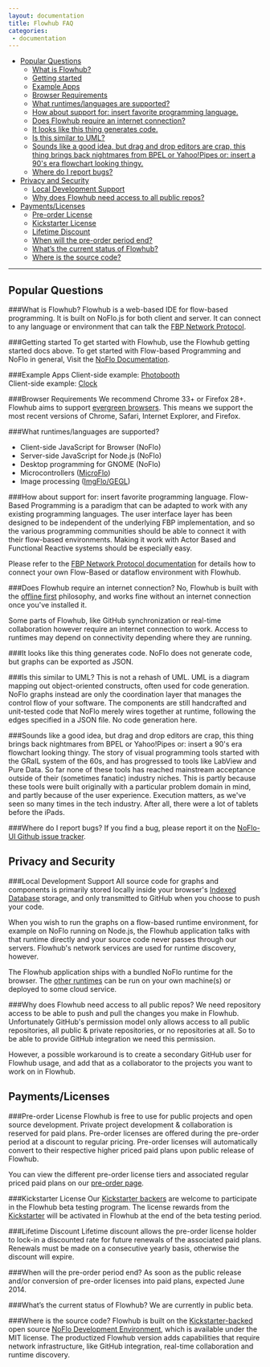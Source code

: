 ```yaml
---
layout: documentation
title: Flowhub FAQ
categories:
 - documentation
---
```


* [Popular Questions](#popular-questions)
  * [What is Flowhub?](#what-is-flowhub)
  * [Getting started](#getting-started)
  * [Example Apps](#example-apps)
  * [Browser Requirements](#browser-requirements)
  * [What runtimes/languages are supported?](#what-runtimeslanguages-are-supported)
  * [How about support for: insert favorite programming language.](#how-about-support-for-insert-favorite-programming-language)
  * [Does Flowhub require an internet connection?](#does-flowhub-require-an-internet-connection)
  * [It looks like this thing generates code.](#it-looks-like-this-thing-generates-code)
  * [Is this similar to UML?](#is-this-similar-to-uml)
  * [Sounds like a good idea, but drag and drop editors are crap, this thing brings back nightmares from BPEL or Yahoo!Pipes or: insert a 90's era flowchart looking thingy.](#sounds-like-a-good-idea-but-drag-and-drop-editors-are-crap-this-thing-brings-back-nightmares-from-bpel-or-yahoopipes-or-insert-a-90s-era-flowchart-looking-thingy)
  * [Where do I report bugs?](#where-do-i-report-bugs)
* [Privacy and Security](#privacy-and-security)
  * [Local Development Support](#local-development-support)
  * [Why does Flowhub need access to all public repos?](#why-does-flowhub-need-access-to-all-public-repos)
* [Payments/Licenses](#paymentslicenses)
  * [Pre-order License](#pre-order-license)
  * [Kickstarter License](#kickstarter-license)
  * [Lifetime Discount](#lifetime-discount)
  * [When will the pre-order period end?](#when-will-the-pre-order-period-end)
  * [What’s the current status of Flowhub?](#whats-the-current-status-of-flowhub)
  * [Where is the source code?](#where-is-the-source-code)

------------------------------------------------------------------------


## Popular Questions

###What is Flowhub?
Flowhub is a web-based IDE for flow-based programming. It is built on NoFlo.js for both client and server. It can connect to any language or environment that can talk the [FBP Network Protocol](http://noflojs.org/documentation/protocol/).

###Getting started
To get started with Flowhub, use the Flowhub getting started docs above. To get started with Flow-based Programming and NoFlo in general, Visit the [NoFlo Documentation](http://noflojs.org/documentation/).

###Example Apps
Client-side example: [Photobooth](http://flowhub.io/demo/photobooth/)  
Client-side example: [Clock](http://app.flowhub.io/#example/7135158)

###Browser Requirements
We recommend Chrome 33+ or Firefox 28+. Flowhub aims to support [evergreen browsers](http://www.yetihq.com/blog/evergreen-web-browser/). This means we support the most recent versions of Chrome, Safari, Internet Explorer, and Firefox.

###What runtimes/languages are supported?
* Client-side JavaScript for Browser (NoFlo)
* Server-side JavaScript for Node.js (NoFlo)
* Desktop programming for GNOME (NoFlo)
* Microcontrollers ([MicroFlo](https://github.com/jonnor/microflo))
* Image processing ([ImgFlo/GEGL](https://github.com/jonnor/imgflo))

###How about support for: insert favorite programming language.
Flow-Based Programming is a paradigm that can be adapted to work with any existing programming languages. The user interface layer has been designed to be independent of the underlying FBP implementation, and so the various programming communities should be able to connect it with their flow-based environments. Making it work with Actor Based and Functional Reactive systems should be especially easy.

Please refer to the [FBP Network Protocol documentation](http://noflojs.org/documentation/protocol/) for details how to connect your own Flow-Based or dataflow environment with Flowhub.

###Does Flowhub require an internet connection?
No, Flowhub is built with the [offline first](http://offlinefirst.org/) philosophy, and works fine without an internet connection once you've installed it.

Some parts of Flowhub, like GitHub synchronization or real-time collaboration however require an internet connection to work. Access to runtimes may depend on connectivity depending where they are running.

###It looks like this thing generates code.
NoFlo does not generate code, but graphs can be exported as JSON.

###Is this similar to UML?
This is not a rehash of UML. UML is a diagram mapping out object-oriented constructs, often used for code generation. NoFlo graphs instead are only the coordination layer that manages the control flow of your software. The components are still handcrafted and unit-tested code that NoFlo merely wires together at runtime, following the edges specified in a JSON file. No code generation here.

###Sounds like a good idea, but drag and drop editors are crap, this thing brings back nightmares from BPEL or Yahoo!Pipes or: insert a 90's era flowchart looking thingy.
The story of visual programming tools started with the GRaIL system of the 60s, and has progressed to tools like LabView and Pure Data. So far none of these tools has reached mainstream acceptance outside of their (sometimes fanatic) industry niches. This is partly because these tools were built originally with a particular problem domain in mind, and partly because of the user experience. Execution matters, as we've seen so many times in the tech industry. After all, there were a lot of tablets before the iPads.

###Where do I report bugs?
If you find a bug, please report it on the [NoFlo-UI Github issue tracker](https://github.com/noflo/noflo-ui/issues).

## Privacy and Security

###Local Development Support
All source code for graphs and components is primarily stored locally inside your browser's [Indexed Database](http://en.wikipedia.org/wiki/Indexed_Database_API) storage, and only transmitted to GitHub when you choose to push your code.

When you wish to run the graphs on a flow-based runtime environment, for example on NoFlo running on Node.js, the Flowhub application talks with that runtime directly and your source code never passes through our servers. Flowhub's network services are used for runtime discovery, however.

The Flowhub application ships with a bundled NoFlo runtime for the browser. The [other runtimes](#what-runtimeslanguages-are-supported) can be run on your own machine(s) or deployed to some cloud service.

###Why does Flowhub need access to all public repos?
We need repository access to be able to push and pull the changes you make in Flowhub. Unfortunately GitHub's permission model only allows access to all public repositories, all public & private repositories, or no repositories at all. So to be able to provide GitHub integration we need this permission.

However, a possible workaround is to create a secondary GitHub user for Flowhub usage, and add that as a collaborator to the projects you want to work on in Flowhub.

## Payments/Licenses

###Pre-order License
Flowhub is free to use for public projects and open source development. Private project development & collaboration is reserved for paid plans. Pre-order licenses are offered during the pre-order period at a discount to regular pricing. Pre-order licenses will automatically convert to their respective higher priced paid plans upon public release of Flowhub.

You can view the different pre-order license tiers and associated regular priced paid plans on our [pre-order page](http://flowhub.io/preorder/).

###Kickstarter License
Our [Kickstarter backers](http://noflojs.org/kickstarter/) are welcome to participate in the Flowhub beta testing program. The license rewards from the [Kickstarter](http://www.kickstarter.com/projects/noflo/noflo-development-environment) will be activated in Flowhub at the end of the beta testing period.

###Lifetime Discount
Lifetime discount allows the pre-order license holder to lock-in a discounted rate for future renewals of the associated paid plans. Renewals must be made on a consecutive yearly basis, otherwise the discount will expire. 

###When will the pre-order period end?
As soon as the public release and/or conversion of pre-order licenses into paid plans, expected June 2014.

###What’s the current status of Flowhub?
We are currently in public beta.

###Where is the source code?
Flowhub is built on the [Kickstarter-backed](http://noflojs.org/kickstarter/) open source [NoFlo Development Environment](https://github.com/noflo/noflo-ui), which is available under the MIT license. The productized Flowhub version adds capabilities that require network infrastructure, like GitHub integration, real-time collaboration and runtime discovery.

